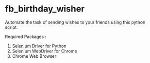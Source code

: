 # fb_birthday_wisher
Automate the task of sending wishes to your friends using this python script.

Required Packages :

1) Selenium Driver for Python
2) Selenium WebDriver for Chrome
3) Chrome Web Browser